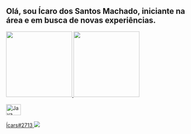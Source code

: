 
## Olá, sou Ícaro dos Santos Machado, iniciante na área e em busca de novas experiências.

 <div>
   <a href="https://github.com/IcaroSantosMachado">
   <img height="180em" src="https://github-readme-stats.vercel.app/api?username=IcaroSantosMachado&show_icons=true&theme=midnight-purple&include_all_commits=true&count_private=true"/>
   <img height="180em" src="https://github-readme-stats.vercel.app/api/top-langs/?username=IcaroSantosMachado&layout=compact&langs_count=6&theme=midnight-purple"/>

</div>
<div style="display: inline_block"><br>
 <img align="center" alt="Java" height="30" width="40" src="https://cdn.jsdelivr.net/gh/devicons/devicon/icons/java/java-original.svg" />
</div>
 
 <br>
 
 
<div> 
Ícars#2713
 <a href="https://discord.com/channels/@me/749984043373822072" target="_blank"><img src="https://img.shields.io/badge/Discord-7289DA?style=for-the-badge&logo=discord&logoColor=white" target="_blank"></a> 
 
</div>
